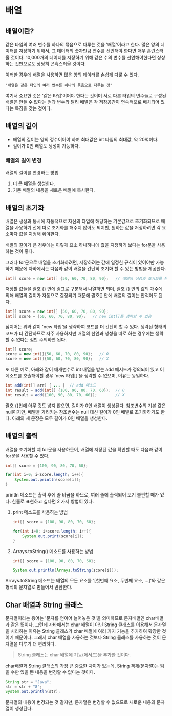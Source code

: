 # 배열

## 배열이란?

같은 타입의 여러 변수를 하나의 묶음으로 다루는 것을 '배열'이라고 한다. 많은 양의 데이터를 저장하기 위해서, 그 데이터의 숫자만큼 변수를 선언해야 한다면 매우 혼란스러울 것이다. 10,000개의 데이터를 저장하기 위해 같은 수의 변수를 선언해야한다면 상상하는 것만으로도 상당히 곤혹스러울 것이다. 

이러한 경우에 배열을 사용하면 많은 양의 데이터를 손쉽게 다룰 수 있다.

```
"배열은 같은 타입의 여러 변수를 하나의 묶음으로 다루는 것"
```

여기서 중요한 것은 '같은 타입'이어야 한다는 것이며 서로 다른 타입의 변수들로 구성된 배열은 만들 수 없다는 점과 변수와 달리 배열은 각 저장공간이 연속적으로 배치되어 있다는 특징을 갖는 것이다.

## 배열의 길이

 - 배열의 길이는 양의 정수이어야 하며 최대값은 int 타입의 최대값, 약 20억이다.
 - 길이가 0인 배열도 생성이 가능하다.

### 배열의 길이 변경

배열의 길이를 변경하는 방법

 1. 더 큰 배열을 생성한다.
 2. 기존 배열의 내용을 새로운 배열에 복사한다.

## 배열의 초기화

배열은 생성과 동시에 자동적으로 자신의 타입에 해당하는 기본값으로 초기화되므로 배열을 사용하기 전에 따로 초기화를 해주지 않아도 되지만, 원하는 값을 저장하려면 각 요소마다 값을 지정해 줘야한다.

배열의 길이가 큰 경우에는 이렇게 요소 하나하나에 값을 지정하기 보다는 for문을 사용하는 것이 좋다.

그러나 for문으로 배열을 초기화하려면, 저장하려는 값에 일정한 규칙이 있어야만 가능하기 때문에 자바에서는 다음과 같이 배열을 간단히 초기화 할 수 있는 방법을 제공한다.

```JAVA
int[] score = new int[] {50, 60, 70, 80, 90};   // 배열의 생성과 초기화를 동시에
```

저장할 값들을 괄호 {} 안에 쉼표로 구분해서 나열하면 되며, 괄호 {} 안의 값의 개수에 의해 배열의 길이가 자동으로 결정되기 때문에 괄호[] 안에 배열의 길이는 안적어도 된다.

```JAVA
int[] score = new int[] {50, 60, 70, 80, 90};
int[] score = {50, 60, 70, 80, 90};   // new int[]를 생략할 수 있음
```

심지어는 위와 같이 'new 타입'을 생략하여 코드를 더 간단히 할 수 있다. 생략된 형태의 코드가 더 간단하므로 자주 사용하지만 배열의 선언과 생성을 따로 하는 경우에는 생략할 수 없다는 점만 주의하면 된다.

```JAVA
int[] score;
score = new int[]{50, 60, 70, 80, 90};   // O
score = new int[]{50, 60, 70, 80, 90};   // X
```

또 다른 예로, 아래와 같이 매개변수로 int 배열을 받는 add 메서드가 정의되어 있고 이 메소드를 호출해야할 경우 'new 타입[]'을 생략할 수 없으며, 이유는 동일하다.

```JAVA
int add(int[] arr) { ... }  // add 메소드
int result = add(int[] {100, 90, 80, 70, 60});  // O
int result = add({100, 90, 80, 70, 60});        // X
```

괄호 {}안에 아무 것도 넣지 않으면, 길이가 0인 배열이 생성된다. 참조변수의 기본 값은 null이지만, 배열을 가리키는 참조변수는 null 대신 길이가 0인 배열로 초기화하기도 한다. 아래의 세 문장은 모두 길이가 0인 배열을 생성한다.

## 배열의 출력

배열을 초기화할 떄 for문을 사용하듯이, 배열에 저장된 값을 확인할 때도 다음과 같이 for문을 사용할 수 있다.
```JAVA
int[] score = {100, 90, 80, 70, 60};

for(int i=0; i<score.length; i++){
    System.out.println(score[i]);
}
```

println 메소드는 출력 후에 줄 바꿈을 하므로, 여러 줄에 출력되어 보기 불편할 때가 있다. 한줄로 표현하고 싶다면 2 가지 방법이 있다.

1. print 메소드를 사용하는 방법
    ```JAVA
    int[] score = {100, 90, 80, 70, 60};
    
    for(int i=0; i<score.length; i++){
        System.out.print(score[i]);
    }
    ```
2. Arrays.toString() 메소드를 사용하는 방법
    ```JAVA
    int[] score = {100, 90, 80, 70, 60};

    System.out.println(Arrays.toString(score[i]));
    ```
Arrays.toString 메소드는 배열의 모든 요소를 '[첫번째 요소, 두번째 요소, ...]'와 같은 형식의 문자열로 만들어서 반환한다.

## Char 배열과 String 클래스

문자열이라는 용어는 '문자를 연이어 늘어놓은 것'을 의미하므로 문자배열인 char배열과 같은 뜻이다.
그런데 자바에서는 char 배열이 아닌 String 클래스를 이용해서 문자열을 처리하는 이유는 String 클래스가 char 배열에 여러 가지 기능을 추가하여 확장한 것이기 때문이다.
그래서 char 배열을 사용하는 것보다 String 클래스를 사용하는 것이 문자열을 다루기 더 편리하다.

> String 클래스는 char 배열에 기능(메서드)을 추가한 것이다.

char배열과 String 클래스의 가장 큰 중요한 차이가 있는데, String 객체(문자열)는 읽을 수만 있을 뿐 내용을 변경할 수 없다는 것이다.

```JAVA
String str = "Java";
str = str + "8";
System.out.println(str);
```

문자열의 내용이 변경되는 것 같지만, 문자열은 변경할 수 없으므로 새로운 내용의 문자열이 생성된다.
